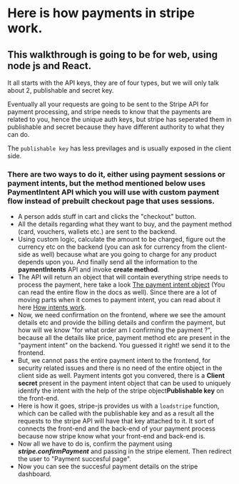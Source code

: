 # Here is how payments in stripe work.

## This walkthrough is going to be for web, using node js and React.

It all starts with the API keys, they are of four types, but we will only talk about 2, publishable and secret key.

Eventually all your requests are going to be sent to the Stripe API for payment processing, and stripe needs to know that the payments are related to you, hence the unique auth keys, but stripe has seperated them in publishable and secret because they have different authority to what they can do.

The ```publishable key``` has less previlages and is usually exposed in the client side.

### There are two ways to do it, either using payment sessions or payment intents, but the method mentioned below uses PaymentIntent API which you will use with custom payment flow instead of prebuilt checkout page that uses sessions.

- A person adds stuff in cart and clicks the "checkout" button.
- All the details regarding what they want to buy, and the payment method (card, vouchers, wallets etc.) are sent to the backend.
- Using custom logic, calculate the amount to be charged, figure out the currency etc on the backend (you can ask for currency from the client-side as well) because what are you going to charge for any product depends upon you. And finally send all the information to the **paymentIntents** API and invoke **create method**.
- The API will return an object that will contain everything stripe needs to process the payment, here take a look [The payment intent object](https://stripe.com/docs/api/payment_intents/object?lang=node) (You can read the entire flow in the docs as well). Since there are a lot of moving parts when it comes to payment intent, you can read about it here [How intents work](https://stripe.com/docs/payments/intents).
- Now, we need confirmation on the frontend, where we see the amount details etc and provide the billing details and confirm the payment, but how will we know "for what order am I confirming the payment ?", because all the details like price, payment method etc are present in the "payment intent" on the backend. You guessed it right! we send it to the frontend.
- But, we cannot pass the entire payment intent to the frontend, for security related issues and there is no need of the entire object in the client side as well. Payment intents got you convered, there is a **Client secret** present in the payment intent object that can be used to uniquely identify the intent with the help of the stripe object**Publishable key** on the front-end.
- Here is how it goes, stripe-js provides us with a ```loadstripe``` function, which can be called with the publishable key and as a result all the requests to the stripe API will have that key attached to it. It sort of connects the front-end and the back-end of your payment process because now stripe know what your front-end and back-end is.
- Now all we have to do is, confirm the payment using ***stripe.confirmPayment*** and passing in the stripe element. Then redirect the user to "Payment succesful page".
- Now you can see the succesful payment details on the stripe dashboard.
